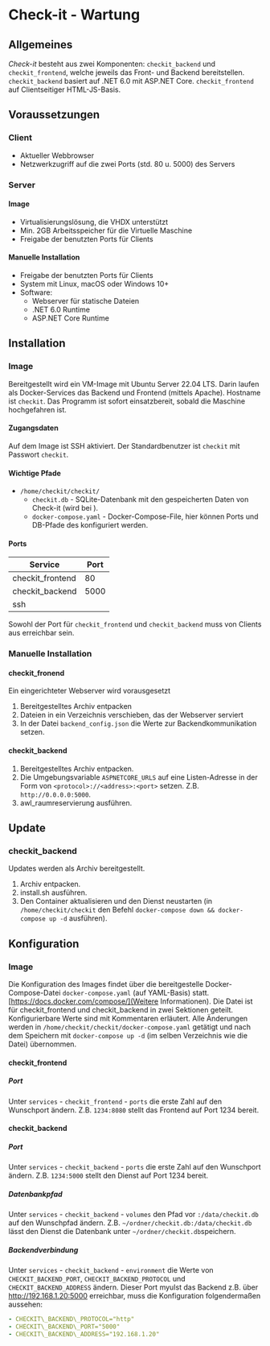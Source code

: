 # Check-it - Wartung

## Allgemeines

_Check-it_ besteht aus zwei Komponenten: `checkit_backend` und `checkit_frontend`, welche jeweils das Front- und Backend bereitstellen.
`checkit_backend` basiert auf .NET 6.0 mit ASP.NET Core. `checkit_frontend` auf Clientseitiger HTML-JS-Basis.

## Voraussetzungen

### Client

* Aktueller Webbrowser
* Netzwerkzugriff auf die zwei Ports (std. 80 u. 5000) des Servers

### Server

#### Image

* Virtualisierungslösung, die VHDX unterstützt
* Min. 2GB Arbeitsspeicher für die Virtuelle Maschine
* Freigabe der benutzten Ports für Clients 

#### Manuelle Installation

* Freigabe der benutzten Ports für Clients
* System mit Linux, macOS oder Windows 10+
* Software:
	* Webserver für statische Dateien
	* .NET 6.0 Runtime
	* ASP.NET Core Runtime
	
## Installation

### Image

Bereitgestellt wird ein VM-Image mit Ubuntu Server 22.04 LTS. Darin laufen als Docker-Services das Backend und Frontend (mittels Apache).
Hostname ist `checkit`.
Das Programm ist sofort einsatzbereit, sobald die Maschine hochgefahren ist.

#### Zugangsdaten

Auf dem Image ist SSH aktiviert. Der Standardbenutzer ist `checkit` mit Passwort `checkit`.

#### Wichtige Pfade

* `/home/checkit/checkit/`
	* `checkit.db` - SQLite-Datenbank mit den gespeicherten Daten von Check-it (wird bei ).
	* `docker-compose.yaml` - Docker-Compose-File, hier können Ports und DB-Pfade des konfiguriert werden.

#### Ports

| Service          | Port |
|------------------|------|
| checkit_frontend | 80   |
| checkit_backend  | 5000 |
| ssh              |      |

Sowohl der Port für `checkit_frontend` und `checkit_backend` muss von Clients aus erreichbar sein.

### Manuelle Installation

#### checkit_fronend

Ein eingerichteter Webserver wird vorausgesetzt
1. Bereitgestelltes Archiv entpacken
2. Dateien in ein Verzeichnis verschieben, das der Webserver serviert
3. In der Datei `backend_config.json` die Werte zur Backendkommunikation setzen.

#### checkit_backend

1. Bereitgestelltes Archiv entpacken.
2. Die Umgebungsvariable `ASPNETCORE_URLS` auf eine Listen-Adresse in der Form von `<protocol>://<address>:<port>` setzen. Z.B. `http://0.0.0.0:5000`.
3. awl_raumreservierung ausführen.

## Update

### checkit_backend

Updates werden als Archiv bereitgestellt.
1. Archiv entpacken.
2. install.sh ausführen.
3. Den Container aktualisieren und den Dienst neustarten (in `/home/checkit/checkit` den Befehl `docker-compose down && docker-compose up -d` ausführen).

## Konfiguration

### Image

Die Konfiguration des Images findet über die bereitgestelle Docker-Compose-Datei `docker-compose.yaml` (auf YAML-Basis) statt. [https://docs.docker.com/compose/](Weitere Informationen).
Die Datei ist für checkit_frontend und checkit_backend in zwei Sektionen geteilt. Konfigurierbare Werte sind mit Kommentaren erläutert.
Alle Änderungen werden in `/home/checkit/checkit/docker-compose.yaml` getätigt und nach dem Speichern mit `docker-compose up -d` (im selben Verzeichnis wie die Datei) übernommen.

#### checkit_frontend

##### Port

Unter `services` - `checkit_frontend` - `ports` die erste Zahl auf den Wunschport ändern. Z.B. `1234:8080` stellt das Frontend auf Port 1234 bereit.

#### checkit_backend

##### Port

Unter `services` - `checkit_backend` - `ports` die erste Zahl auf den Wunschport ändern. Z.B. `1234:5000` stellt den Dienst auf Port 1234 bereit.

##### Datenbankpfad

Unter `services` - `checkit_backend` - `volumes` den Pfad vor `:/data/checkit.db` auf den Wunschpfad ändern. Z.B. `~/ordner/checkit.db:/data/checkit.db` lässt den Dienst die Datenbank unter `~/ordner/checkit.db`speichern.

##### Backendverbindung

Unter `services` - `checkit_backend` - `environment` die Werte von `CHECKIT_BACKEND_PORT`, `CHECKIT_BACKEND_PROTOCOL` und `CHECKIT_BACKEND_ADDRESS` ändern. Dieser Port myuIst das Backend z.B. über http://192.168.1.20:5000 erreichbar, muss die Konfiguration folgendermaßen aussehen:
```yaml
- CHECKIT\_BACKEND\_PROTOCOL="http"  
- CHECKIT\_BACKEND\_PORT="5000"
- CHECKIT\_BACKEND\_ADDRESS="192.168.1.20" 
```
